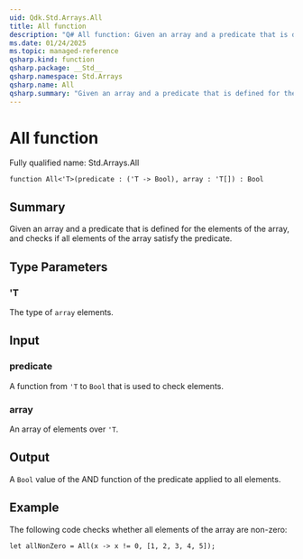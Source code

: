 ```yaml
---
uid: Qdk.Std.Arrays.All
title: All function
description: "Q# All function: Given an array and a predicate that is defined for the elements of the array, and checks if all elements of the array satisfy the predicate."
ms.date: 01/24/2025
ms.topic: managed-reference
qsharp.kind: function
qsharp.package: __Std__
qsharp.namespace: Std.Arrays
qsharp.name: All
qsharp.summary: "Given an array and a predicate that is defined for the elements of the array, and checks if all elements of the array satisfy the predicate."
---
```


# All function

Fully qualified name: Std.Arrays.All

```qsharp
function All<'T>(predicate : ('T -> Bool), array : 'T[]) : Bool
```

## Summary
Given an array and a predicate that is defined
for the elements of the array, and checks if all elements of the
array satisfy the predicate.

## Type Parameters
### 'T
The type of `array` elements.

## Input
### predicate
A function from `'T` to `Bool` that is used to check elements.
### array
An array of elements over `'T`.

## Output
A `Bool` value of the AND function of the predicate applied to all elements.

## Example
The following code checks whether all elements of the array are non-zero:
```qsharp
let allNonZero = All(x -> x != 0, [1, 2, 3, 4, 5]);
```
